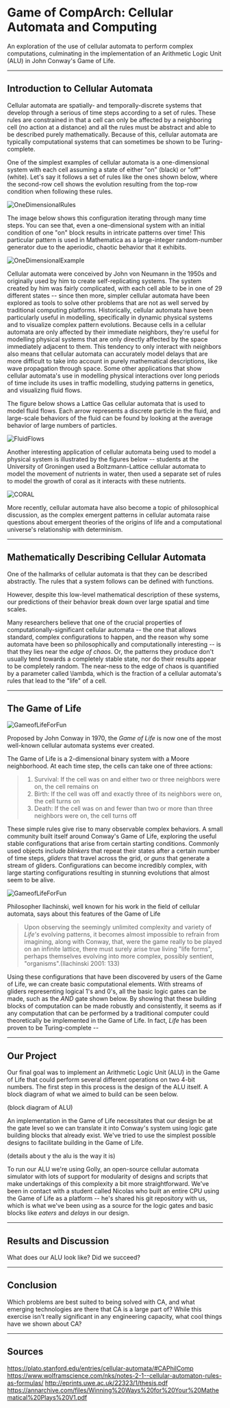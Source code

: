 # Game of CompArch: Cellular Automata and Computing
An exploration of the use of cellular automata to perform complex computations, culminating in the implementation of an
Arithmetic Logic Unit (ALU) in John Conway's Game of Life.

- - - -
## Introduction to Cellular Automata
Cellular automata are spatially- and temporally-discrete systems that develop through a serious of time steps according to a set of rules.
These rules are constrained in that a cell can only be affected by a neighboring cell (no action at a distance) and all the
rules must be abstract and able to be described purely mathematically. Because of this, cellular automata are typically computational
systems that can sometimes be shown to be Turing-complete.

One of the simplest examples of cellular automata is a one-dimensional system with each cell assuming a state of either "on" (black)
or "off" (white). Let's say it follows a set of rules like the ones shown below, where the second-row cell shows the evolution resulting
from the top-row condition when following these rules.

![OneDimensionalRules](http://mathworld.wolfram.com/images/eps-gif/ElementaryCA30Rules_750.gif)

The image below shows this configuration iterating through many time steps. You can see that, even a one-dimensional system
with an initial condition of one "on" block results in intricate patterns over time! This particular pattern is used in Mathematica
as a large-integer random-number generator due to the aperiodic, chaotic behavior that it exhibits.

![OneDimensionalExample](http://mathworld.wolfram.com/images/eps-gif/ElementaryCA30_1000.gif)

Cellular automata were conceived by John von Neumann in the 1950s and originally used by him to create self-replicating
systems. The system created by him was fairly complicated, with each cell able to be in one of 29 different states -- since then more,
simpler cellular automata have been explored as tools to solve other problems that are not as well served by traditional computing platforms.
Historically, cellular automata have been particularly useful in modelling, specifically in dynamic physical systems and to visualize complex
pattern evolutions. Because cells in a cellular automata are only affected by their immediate neighbors, they're useful for modelling physical systems that are only directly affected
by the space immediately adjacent to them. This tendency to only interact with neighbors also means that cellular automata can accurately model
delays that are more difficult to take into account in purely mathematical descriptions, like wave propagation through space. Some other applications
that show cellular automata's use in modelling physical interactions over long periods of time include its uses in traffic modelling, studying patterns
in genetics, and visualizing fluid flows.

The figure below shows a Lattice Gas cellular automata that is used to model fluid flows. Each arrow represents a discrete particle in the fluid, and
large-scale behaviors of the fluid can be found by looking at the average behavior of large numbers of particles.

![FluidFlows](https://gyazo.com/0769b8f604e874b7204b06622498c46a)

Another interesting application of cellular automata being used to model a physical system is illustrated by the figures below -- students at the University
of Groningen used a Boltzmann-Lattice cellular automata to model the movement of nutrients in water, then used a separate set of rules to model the growth of
coral as it interacts with these nutrients.

![CORAL](https://i.gyazo.com/ff0e8594f8fbbf782cb8dc6216e31364.png)


More recently, cellular automata have also become a topic of philosophical discussion, as the complex emergent patterns in cellular automata raise questions about
emergent theories of the origins of life and a computational universe's relationship with determinism.


- - - -
## Mathematically Describing Cellular Automata

One of the hallmarks of cellular automata is that they can be described abstractly. The rules that a system follows can be defined with
functions.

However, despite this low-level mathematical description of these systems, our predictions of their behavior break down over large spatial and
time scales.

Many researchers believe that one of the crucial properties of computationally-significant cellular automata --
the one that allows standard, complex configurations to happen, and the reason why some automata have been
so philosophically and computationally interesting -- is that they lies near the *edge of chaos*. Or, the patterns they produce don't usually tend towards a completely stable state,
nor do their results appear to be completely random. The near-ness to the edge of chaos is quantified by a parameter called \lambda, which is the fraction of a cellular automata's
rules that lead to the "life" of a cell.


- - - -
## The Game of Life
![GameofLifeForFun](https://media.giphy.com/media/tXlpbXfu7e2Pu/giphy.gif)

Proposed by John Conway in 1970, the *Game of Life* is now one of the most well-known
cellular automata systems ever created.

The Game of Life is a 2-dimensional binary system with a Moore neighborhood. At each time step, the cells can take one of three actions:
> 1. Survival: If the cell was on and either two or three neighbors were on, the cell remains on
> 2. Birth: If the cell was off and exactly three of its neighbors were on, the cell turns on
> 3. Death: If the cell was on and fewer than two or more than three neighbors were on, the cell turns off

These simple rules give rise to many observable complex behaviors. A small community built itself around Conway's Game of Life, exploring the useful
stable configurations that arise from certain starting conditions. Commonly used objects include *blinkers* that repeat their states after a certain
number of time steps, *gliders* that travel across the grid, or *guns* that generate a stream of gliders. Configurations can become incredibly complex,
with large starting configurations resulting in stunning evolutions that almost seem to be alive.

![GameofLifeForFun](https://media.giphy.com/media/uet5GfHpSA8mI/giphy.gif)

Philosopher Ilachinski, well known for his work in the field of cellular automata, says about this features of the Game of Life
 > Upon observing the seemingly unlimited complexity and variety of *Life's* evolving patterns, it becomes almost impossible to refrain from imagining,
 > along with Conway, that, were the game really to be played on an infinite lattice, there must surely arise true living "life forms", perhaps themselves
 > evolving into more complex, possibly sentient, "organisms".(Ilachinski 2001: 133)

Using these configurations that have been discovered by users of the Game of Life, we can create basic computational elements. With streams of gliders
representing logical 1's and 0's, all the basic logic gates can be made, such as the *AND* gate shown below. By showing that these building blocks of computation
can be made robustly and consistently, it seems as if any computation that can be performed by a traditional computer could theoretically be implemented in the
Game of Life. In fact, *Life* has been proven to be Turing-complete --

- - - -
## Our Project
Our final goal was to implement an Arithmetic Logic Unit (ALU) in the Game of Life that could perform several different operations on two 4-bit numbers. The first
step in this process is the design of the ALU itself. A block diagram of what we aimed to build can be seen below.

(block diagram of ALU)

An implementation in the Game of Life necessitates that our design be at the gate level so we can translate it into Conway's system using logic gate building blocks
that already exist. We've tried to use the simplest possible designs to facilitate building in the Game of Life.

(details about y the alu is the way it is)

To run our ALU we're using Golly, an open-source cellular automata simulator with lots of support for modularity of designs and scripts that make undertakings
of this complexity a bit more straightforward. We've been in contact with a student called Nicolas who built an entire CPU using the Game of Life as a platform --
he's shared his git repository with us, which is what we've been using as a source for the logic gates and basic blocks like *eaters* and *delays* in our design.


- - - -
## Results and Discussion

What does our ALU look like? Did we succeed?

- - - -
## Conclusion

Which problems are best suited to being solved with CA, and what emerging technologies are there that CA is a large part of?
While this exercise isn't really significant in any engineering capacity, what cool things have we shown about CA?

- - - -
## Sources
https://plato.stanford.edu/entries/cellular-automata/#CAPhilComp
https://www.wolframscience.com/nks/notes-2-1--cellular-automaton-rules-as-formulas/
http://eprints.uwe.ac.uk/22323/1/thesis.pdf
https://annarchive.com/files/Winning%20Ways%20for%20Your%20Mathematical%20Plays%20V1.pdf

